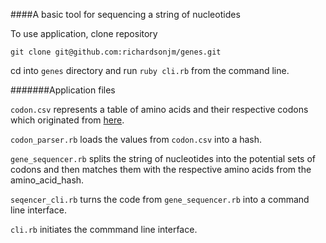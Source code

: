 ####A basic tool for sequencing a string of nucleotides


To use application, clone repository

`git clone git@github.com:richardsonjm/genes.git`

cd into `genes` directory and run `ruby cli.rb` from the command line.


#######Application files

`codon.csv` represents a table of amino acids and their respective codons which originated from [here](http://www.cbs.dtu.dk/courses/27619/codon.html).

`codon_parser.rb` loads the values from `codon.csv` into a hash.

`gene_sequencer.rb` splits the string of nucleotides into the potential sets of codons and then matches them with the respective amino acids from the amino_acid_hash.

`seqencer_cli.rb` turns the code from `gene_sequencer.rb` into a command line interface.

`cli.rb` initiates the commmand line interface.

